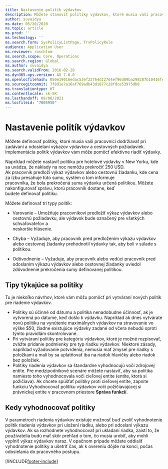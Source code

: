 ```yaml
---
title: Nastavenie politík výdavkov
description: Môžete stanoviť politiky výdavkov, ktoré musia vaši pracovníci dodržiavať pri zadávaní a odosielaní výkazov výdavkov a cestovných požiadaviek v Microsoft Dynamics 365 Finance.
author: suvaidya
ms.date: 05/20/2020
ms.topic: article
ms.prod: ''
ms.technology: ''
ms.search.form: SysPolicyListPage, TrvPolicyRule
audience: Application User
ms.reviewer: roschlom
ms.search.scope: Core, Operations
ms.search.region: Global
ms.author: suvaidya
ms.search.validFrom: 2016-02-28
ms.dyn365.ops.version: AX 7.0.0
ms.openlocfilehash: 050e19016edac53ef22764d227d4ef96d89ba298287b10416febbb55bb00973a
ms.sourcegitcommit: 7f8d1e7a16af769adb43d1877c28fdce53975db8
ms.translationtype: HT
ms.contentlocale: sk-SK
ms.lasthandoff: 08/06/2021
ms.locfileid: "7005950"
---
```

# <a name="set-up-expense-policies"></a>Nastavenie politík výdavkov

Môžete definovať politiky, ktoré musia vaši pracovníci dodržiavať pri zadávaní a odosielaní výkazov výdavkov a cestovných požiadaviek.         
Implementácia politík výdavkov vám môže pomôcť efektívne riadiť výdavky.         

Napríklad môžete nastaviť politiku pre hotelové výdavky v New Yorku, kde sa uvádza, že náklady na noc nemôžu prekročiť 250 USD.       
Ak pracovník predloží výkaz výdavkov alebo cestovnú žiadanku, kde cena za izbu presahuje túto sumu, systém o tom informuje        
pracovníka, že bola prekročená suma výdavku určená politikou. Môžete nakonfigurovať správu, ktorú pracovník dostane, keď        
budete definovať politiku.      
        
Môžete definovať tri typy politík:         
        
- Varovanie – Umožňuje pracovníkovi predložiť výkaz výdavkov alebo cestovnú požiadavku, ale výdavok bude označený pre všetkých schvaľovateľov a        
  neskoršie hlásenie.        

- Chyba – Vyžaduje, aby pracovník pred predložením výkazu výdavkov alebo cestovnej žiadanky prehodnotil výdavky tak, aby boli v súlade s politikou.       
 
 - Odôvodnenie – Vyžaduje, aby pracovník alebo vedúci pracovník pred odoslaním výkazu výdavkov alebo cestovnej žiadanky uviedol zdôvodnenie prekročenia sumy definovanej politikou.        

## <a name="policy-tips"></a>Tipy týkajúce sa politiky
Tu je niekoľko návrhov, ktoré vám môžu pomôcť pri vytváraní nových politík pre riadenie výdavkov. 
* Politiky sú účinné od dátumu a politika nenadobudne účinnosť, ak je vytvorená po dátume, keď došlo k výdavku. Napríklad ak dnes vytvárate novú politiku na vynútenie maximálnych výdavkov na stravovanie vo výške $50, žiadne existujúce výdavky zadané od včera nebudú oproti týmto pravidlám skontrolované.
* Pri vytváraní politiky pre kategóriu výdavkov, ktoré je možné rozpisovať, zvážte pridanie podmienky pre typ riadku výdavkov. Niektoré zásady, napríklad vyžadovanie potvrdenia, nemusia mať zmysel pre riadky s položkami a mali by sa uplatňovať iba na riadok hlavičky alebo riadok bez položiek. 
* Politiky riadenia výdavkov sa štandardne vyhodnocujú voči zdrojovej entite. Pre medzipodnikové scenáre môžete nastaviť, aby sa politika namiesto toho vyhodnocovala voči cieľovej entite (entite, ktorá si požičiava). Ak chcete spúšťať politiky proti cieľovej entite, zapnite funkciu Vyhodnocovať politiku výdavkov voči požičiavajúcej si právnickej entite v pracovnom priestore **Správa funkcií**.

## <a name="when-to-evaluate-policies"></a>Kedy vyhodnocovať politiky

V parametroch riadenia výdavkov existuje možnosť buď zvoliť vyhodnotenie politík riadenia výdavkov pri uložení riadku, alebo pri odoslaní výkazu výdavkov. Ak sa rozhodnete vyhodnocovať pri ukladaní riadka, zaistí to, že používatelia budú mať skôr prehľad o tom, čo musia urobiť, aby mohli vyplniť výkaz výdavkov naraz. V opačnom prípade môžete oddialiť vyhodnotenie politiky a ušetriť čas, ak k overeniu dôjde na konci, počas odosielania do pracovného postupu.


[!INCLUDE[footer-include](../includes/footer-banner.md)]